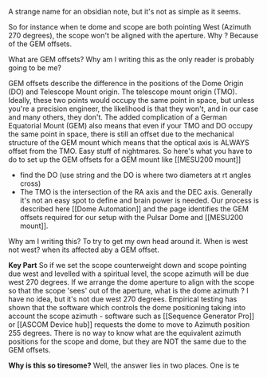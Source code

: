 A strange name for an obsidian note, but it's not as simple as it seems.

So for instance when te dome and scope are both pointing West (Azimuth 270 degrees), the scope won't be aligned with the aperture. Why ? Because of the GEM offsets.

What are GEM offsets? Why am I writing this as the only reader is probably going to be me?

GEM offsets describe the difference  in the positions of the Dome Origin (DO) and Telescope Mount origin. The telescope mount origin (TMO). Ideally, these two points would occupy the same point in space, but unless you're a precision engineer, the likelihood is that they won't, and in our case and many others, they don't. The added complication of a German Equatorial Mount (GEM) also means that even if your TMO and DO occupy the same point in space, there is still an offset due to the mechanical structure of the GEM mount which means that the optical axis is ALWAYS offset from the TMO. Easy stuff of nightmares. So here's what you have to do to set up the GEM offsets for a GEM mount like [[MESU200 mount]] 
- find the DO (use string and the DO is where two diameters at rt angles cross)
- The TMO is the intersection of the RA axis and the DEC axis. Generally it's not an easy spot to define and brain power is needed.
Our process is described here [[Dome  Automation]] and the page identifies the GEM offsets required for our setup with the Pulsar Dome and [[MESU200 mount]]. 

Why am I writing this? To try to get my own head around it. When is west not west? when its affected aby a GEM offset. 

**Key Part**
So if we set the scope counterweight down and scope pointing due west and levelled with a spiritual level, the scope azimuth will be due west 270 degrees. If we arrange the dome aperture to align with the scope so that the scope 'sees' out of the aperture, what is the dome azimuth ? I have no idea, but it's not due west 270 degrees. Empirical testing has shown that the software which controls the dome positioning taking into account the scope azimuth - software such as [[Sequence Generator Pro]] or [[ASCOM Device hub]] requests the dome to move to Azimuth position 255 degrees. There is no way to know what are the equivalent azimuth positions for the scope and dome, but they are NOT the same due to the GEM offsets.

**Why is this so tiresome?** Well, the answer lies in two places. One is te


